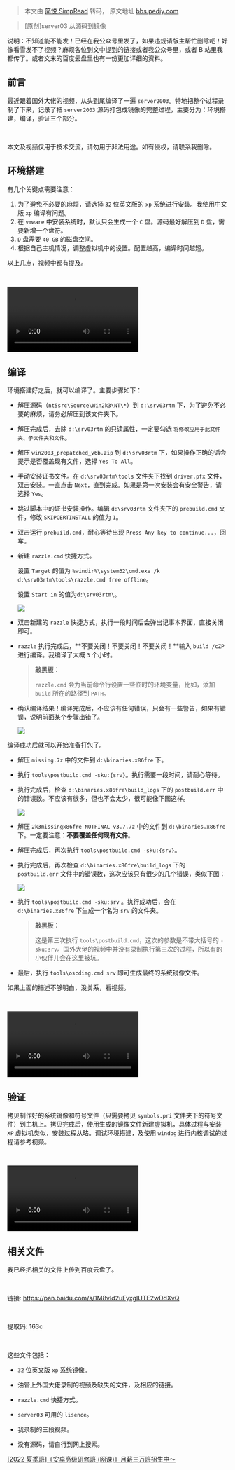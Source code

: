 > 本文由 [简悦 SimpRead](http://ksria.com/simpread/) 转码， 原文地址 [bbs.pediy.com](https://bbs.pediy.com/thread-263458.htm)

> [原创]server03 从源码到镜像

说明：不知道能不能发！已经在我公众号里发了，如果违规请版主帮忙删除吧！好像看雪发不了视频？麻烦各位到文中提到的链接或者我公众号里，或者 B 站里我都传了。或者文末的百度云盘里也有一份更加详细的资料。

前言
--

最近跟着国外大佬的视频，从头到尾编译了一遍 `server2003`。特地把整个过程录制了下来，记录了把 `server2003` 源码打包成镜像的完整过程，主要分为：环境搭建，编译，验证三个部分。

 

本文及视频仅用于技术交流，请勿用于非法用途。如有侵权，请联系我删除。

环境搭建
----

有几个关键点需要注意：

1.  为了避免不必要的麻烦，请选择 `32` 位英文版的 `xp` 系统进行安装。我使用中文版 `xp` 编译有问题。
2.  在 `vmware` 中安装系统时，默认只会生成一个 `C` 盘。源码最好解压到 `D` 盘，需要新增一个盘符。
3.  `D` 盘需要 `40 GB` 的磁盘空间。
4.  根据自己主机情况，调整虚拟机中的设置。配置越高，编译时间越短。

以上几点，视频中都有提及。

 

<video src="http://resources.bianchengnan.tech/server2003-from-source-to-image/part1-setup-install-and-config-xp.mp4"></video>

编译
--

环境搭建好之后，就可以编译了。主要步骤如下：

*   解压源码（`nt5src\Source\Win2k3\NT\*`）到 `d:\srv03rtm` 下，为了避免不必要的麻烦，请务必解压到该文件夹下。
    
*   解压完成后，去除 `d:\srv03rtm` 的只读属性，一定要勾选 `将修改应用于此文件夹、子文件夹和文件`。
    
*   解压 `win2003_prepatched_v6b.zip` 到 `d:\srv03rtm` 下，如果操作正确的话会提示是否覆盖现有文件，选择 `Yes To All`。
    
*   手动安装证书文件。在 `d:\srv03rtm\tools` 文件夹下找到 `driver.pfx` 文件，双击安装。一直点击 `Next`，直到完成。如果是第一次安装会有安全警告，请选择 `Yes`。
    
*   跳过脚本中的证书安装操作。编辑 `d:\srv03rtm` 文件夹下的 `prebuild.cmd` 文件，修改 `SKIPCERTINSTALL` 的值为 `1`。
    
*   双击运行 `prebuild.cmd`，耐心等待出现 `Press Any key to continue...`，回车。
    
*   新建 `razzle.cmd` 快捷方式。
    
    设置 `Target` 的值为 `%windir%\system32\cmd.exe /k d:\srv03rtm\tools\razzle.cmd free offline`。
    
    设置 `Start in` 的值为`d:\srv03rtm\`。
    
    ![](https://bbs.pediy.com/upload/attach/202011/873494_VU4ZEDJC4CTM6AW.png)
    
*   双击新建的 `razzle` 快捷方式，执行一段时间后会弹出记事本界面，直接关闭即可。
    
*   `razzle` 执行完成后，**不要关闭！不要关闭！不要关闭！**输入 `build /cZP` 进行编译。我编译了大概 `3` 个小时。
    
    > **敲黑板：**
    > 
    > `razzle.cmd` 会为当前命令行设置一些临时的环境变量，比如，添加 `build` 所在的路径到 `PATH`。
    
*   确认编译结果！编译完成后，不应该有任何错误，只会有一些警告，如果有错误，说明前面某个步骤出错了。
    
    ![](https://bbs.pediy.com/upload/attach/202011/873494_5JQRJD4W7H3JYAT.png)
    

编译成功后就可以开始准备打包了。

*   解压 `missing.7z` 中的文件到 `d:\binaries.x86fre` 下。
    
*   执行 `tools\postbuild.cmd -sku:{srv}`。执行需要一段时间，请耐心等待。
    
*   执行完成后，检查 `d:\binaries.x86fre\build_logs` 下的 `postbuild.err` 中的错误数。不应该有很多，但也不会太少，很可能像下图这样。
    
    ![](https://bbs.pediy.com/upload/attach/202011/873494_ZEZPDC7S25KKSZG.png)
    
*   解压 `2k3missingx86fre NOTFINAL v3.7.7z` 中的文件到 `d:\binaries.x86fre` 下。一定要注意：**不要覆盖任何现有文件**。
    
*   解压完成后，再次执行 `tools\postbuild.cmd -sku:{srv}`。
    
*   执行完成后，再次检查 `d:\binaries.x86fre\build_logs` 下的 `postbuild.err` 文件中的错误数，这次应该只有很少的几个错误，类似下图：
    
    ![](https://bbs.pediy.com/upload/attach/202011/873494_82JGEZYNEFEMAQ9.png)
    
*   执行 `tools\postbuild.cmd -sku:srv` 。执行成功后，会在 `d:\binaries.x86fre` 下生成一个名为 `srv` 的文件夹。
    
    > **敲黑板：**
    > 
    > 这是第三次执行 `tools\postbuild.cmd`，这次的参数是不带大括号的 `-sku:srv`。国外大佬的视频中并没有录制执行第三次的过程，所以有的小伙伴儿会在这里被坑。
    
*   最后，执行 `tools\oscdimg.cmd srv` 即可生成最终的系统镜像文件。
    

如果上面的描述不够明白，没关系，看视频。

 

<video src="http://resources.bianchengnan.tech/server2003-from-source-to-image/part2-build.mp4"></video>

验证
--

拷贝制作好的系统镜像和符号文件（只需要拷贝 `symbols.pri` 文件夹下的符号文件）到主机上。拷贝完成后，使用生成的镜像文件新建虚拟机，具体过程与安装 `XP` 虚拟机类似，安装过程从略。调试环境搭建，及使用 `windbg` 进行内核调试的过程请参考视频。

 

<video src="http://resources.bianchengnan.tech/server2003-from-source-to-image/part3-verify_image_and_symbol.mp4"></video>

相关文件
----

我已经把相关的文件上传到百度云盘了。

 

链接: https://pan.baidu.com/s/1M8vId2uFyxgIUTE2wDdXvQ

 

提取码: 163c

 

这些文件包括：

*   `32` 位英文版 `xp` 系统镜像。
    
*   油管上外国大佬录制的视频及缺失的文件，及相应的链接。
    
*   `razzle.cmd` 快捷方式。
    
*   `server03` 可用的 `lisence`。
    
*   我录制的三段视频。
    
*   没有源码，请自行到网上搜索。
    

[[2022 夏季班]《安卓高级研修班 (网课)》月薪三万班招生中～](https://www.kanxue.com/book-section_list-84.htm)